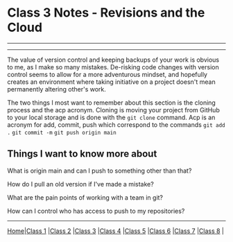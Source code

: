 # Class 3 Notes - Revisions and the Cloud

---
---
The value of version control and keeping backups of your work is obvious to me, as I make so many mistakes. De-risking code changes with version control seems to allow for a more adventurous mindset, and hopefully creates an environment where taking initiative on a project doesn't mean permanently altering other's work.

The two things I most want to remember about this section is the cloning process and the acp acronym. Cloning is moving your project from GitHub to your local storage and is done with the `git clone` command. Acp is an acronym for add, commit, push which correspond to the commands `git add .`  `git commit -m`  `git push origin main`

## Things I want to know more about

What is origin main and can I push to something other than that?

How do I pull an old version if I've made a mistake?

What are the pain points of working with a team in git?

How can I control who has access to push to my repositories?

---
[Home](/reading-notes)|[Class 1](class1) |[Class 2](class2) |[Class 3](class3) |[Class 4](class4) |[Class 5](class5) |[Class 6](class6) |[Class 7](class7) |[Class 8](class8) |
